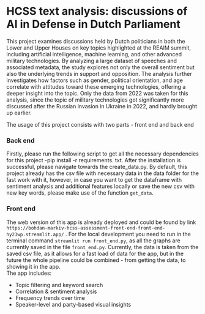 # HCSS text analysis: discussions of AI in Defense in Dutch Parliament

This project examines discussions held by Dutch politicians in both the Lower and Upper Houses on key topics highlighted at the REAIM summit, including artificial intelligence, machine learning, and other advanced military technologies. By analyzing a large dataset of speeches and associated metadata, the study explores not only the overall sentiment but also the underlying trends in support and opposition. The analysis further investigates how factors such as gender, political orientation, and age correlate with attitudes toward these emerging technologies, offering a deeper insight into the topic. Only the data from 2022 was taken for this analysis, since the topic of military technologies got significantly more discussed after the Russian invasion in Ukraine in 2022, and hardly brought up earlier.

The usage of this project consists with two parts - front end and back end

### Back end

Firstly, please run the following script to get all the necessary dependencies for this project -pip install -r requirements. txt.
After the installation is successful, please navigate towards the create_data.py. By default, this project already has the
csv file with necessary data in the data folder for the fast work with it, however, in case you want to get the
dataframe with sentiment analysis and additional features locally or save the new csv with new key words, please make use of the function `get_data`.

### Front end

The web version of this app is already deployed and could be found by link `https://bohdan-markiv-hcss-assessment-front-end-front-end-hy23wp.streamlit.app/` .
For the local development you need to run in the terminal command `streamlit run front_end.py`, as all the graphs
are currently saved in the file `front_end.py`. Currently, the data is taken from the saved csv file, as it allows for a fast load
of data for the app, but in the future the whole pipeline could be combined - from getting the data, to showing it in the app.\
The app includes:

- Topic filtering and keyword search
- Correlation & sentiment analysis
- Frequency trends over time
- Speaker-level and party-based visual insights
